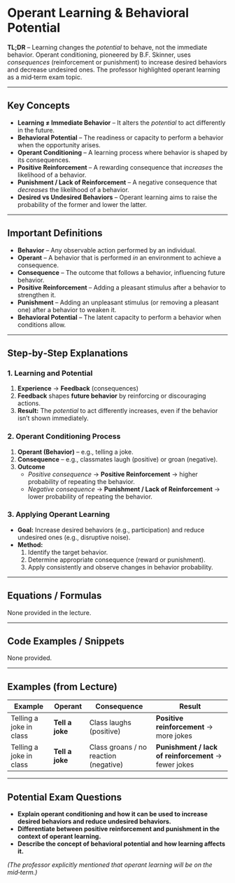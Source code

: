 # Operant Learning & Behavioral Potential  
**TL;DR** – Learning changes the *potential* to behave, not the immediate behavior. Operant conditioning, pioneered by B.F. Skinner, uses *consequences* (reinforcement or punishment) to increase desired behaviors and decrease undesired ones. The professor highlighted operant learning as a mid‑term exam topic.

---

## Key Concepts
- **Learning ≠ Immediate Behavior** – It alters the *potential* to act differently in the future.
- **Behavioral Potential** – The readiness or capacity to perform a behavior when the opportunity arises.
- **Operant Conditioning** – A learning process where behavior is shaped by its consequences.
- **Positive Reinforcement** – A rewarding consequence that *increases* the likelihood of a behavior.
- **Punishment / Lack of Reinforcement** – A negative consequence that *decreases* the likelihood of a behavior.
- **Desired vs Undesired Behaviors** – Operant learning aims to raise the probability of the former and lower the latter.

---

## Important Definitions
- **Behavior** – Any observable action performed by an individual.  
- **Operant** – A behavior that is performed *in* an environment to achieve a consequence.  
- **Consequence** – The outcome that follows a behavior, influencing future behavior.  
- **Positive Reinforcement** – Adding a pleasant stimulus after a behavior to strengthen it.  
- **Punishment** – Adding an unpleasant stimulus (or removing a pleasant one) after a behavior to weaken it.  
- **Behavioral Potential** – The latent capacity to perform a behavior when conditions allow.

---

## Step‑by‑Step Explanations

### 1. Learning and Potential
1. **Experience** → **Feedback** (consequences)  
2. **Feedback** shapes **future behavior** by reinforcing or discouraging actions.  
3. **Result:** The *potential* to act differently increases, even if the behavior isn’t shown immediately.

### 2. Operant Conditioning Process
1. **Operant (Behavior)** – e.g., telling a joke.  
2. **Consequence** – e.g., classmates laugh (positive) or groan (negative).  
3. **Outcome**  
   - *Positive consequence* → **Positive Reinforcement** → higher probability of repeating the behavior.  
   - *Negative consequence* → **Punishment / Lack of Reinforcement** → lower probability of repeating the behavior.

### 3. Applying Operant Learning
- **Goal:** Increase desired behaviors (e.g., participation) and reduce undesired ones (e.g., disruptive noise).  
- **Method:**  
  1. Identify the target behavior.  
  2. Determine appropriate consequence (reward or punishment).  
  3. Apply consistently and observe changes in behavior probability.

---

## Equations / Formulas
None provided in the lecture.

---

## Code Examples / Snippets
None provided.

---

## Examples (from Lecture)

| Example | Operant | Consequence | Result |
|---------|---------|-------------|--------|
| Telling a joke in class | **Tell a joke** | Class laughs (positive) | **Positive reinforcement** → more jokes |
| Telling a joke in class | **Tell a joke** | Class groans / no reaction (negative) | **Punishment / lack of reinforcement** → fewer jokes |

---

## Potential Exam Questions  
- **Explain operant conditioning and how it can be used to increase desired behaviors and reduce undesired behaviors.**  
- **Differentiate between positive reinforcement and punishment in the context of operant learning.**  
- **Describe the concept of behavioral potential and how learning affects it.**  

*(The professor explicitly mentioned that operant learning will be on the mid‑term.)*